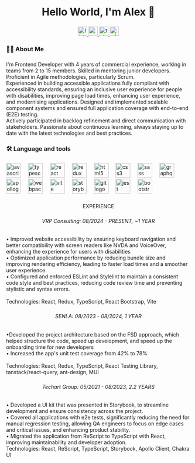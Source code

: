 <div align="center">
  <h1 align="center">Hello World, I'm Alex 👋</h1>
</div>

###

<div align="center">
  <a href="https://www.linkedin.com/in/alex-svirzhevskij/?locale=en_US" target="_blank">
    <img src="https://img.shields.io/static/v1?message=LinkedIn&logo=linkedin&label=&color=0077B5&logoColor=white&labelColor=&style=for-the-badge" height="25" alt="linkedin logo"  />
  </a>
  <a href="mailto:alexander.svirzhevsky@gmail.com">
    <img src="https://img.shields.io/static/v1?message=Gmail&logo=gmail&label=&color=D14836&logoColor=white&labelColor=&style=for-the-badge" height="25" alt="gmail logo"  />
  </a>
  <a href="https://t.me/alexander_svirzhevsky" target="_blank">
    <img src="https://img.shields.io/static/v1?message=Telegram&logo=telegram&label=&color=2CA5E0&logoColor=white&labelColor=&style=for-the-badge" height="25" alt="telegram logo"  />
  </a>
  <a href="https://Wa.me/+375297984910" target="_blank">
    <img src="https://img.shields.io/static/v1?message=Whatsapp&logo=whatsapp&label=&color=25D366&logoColor=white&labelColor=&style=for-the-badge" height="25" alt="whatsapp logo"  />
  </a>
</div>

###

<h3 align="left">👩‍💻  About Me</h3>

###

<p align="left">I'm Frontend Developer with 4 years of commercial experience, working in teams from 2 to 15 members. Skilled in mentoring junior developers. Proficient in Agile methodologies, particularly Scrum.<br>Experienced in building accessible applications fully compliant with accessibility standards, ensuring an inclusive user experience for people with disabilities, improving page load times, enhancing user experience, and modernising applications. Designed and implemented scalable component systems and ensured full application coverage with end-to-end (E2E) testing. <br>Actively participated in backlog refinement and direct communication with stakeholders. Passionate about continuous learning, always staying up to date with the latest technologies and best practices.</p>

###

<h3 align="left">🛠 Language and tools</h3>

###

<div align="left">
  <img src="https://cdn.jsdelivr.net/gh/devicons/devicon/icons/javascript/javascript-original.svg" height="40" alt="javascript logo"  />
  <img width="12" />
  <img src="https://cdn.jsdelivr.net/gh/devicons/devicon/icons/typescript/typescript-original.svg" height="40" alt="typescript logo"  />
  <img width="12" />
  <img src="https://cdn.jsdelivr.net/gh/devicons/devicon/icons/react/react-original.svg" height="40" alt="react logo"  />
  <img width="12" />
  <img src="https://cdn.jsdelivr.net/gh/devicons/devicon/icons/redux/redux-original.svg" height="40" alt="redux logo"  />
  <img width="12" />
  <img src="https://cdn.jsdelivr.net/gh/devicons/devicon/icons/html5/html5-original.svg" height="40" alt="html5 logo"  />
  <img width="12" />
  <img src="https://cdn.jsdelivr.net/gh/devicons/devicon/icons/css3/css3-original.svg" height="40" alt="css3 logo"  />
  <img width="12" />
  <img src="https://skillicons.dev/icons?i=sass" height="40" alt="sass logo"  />
  <img width="12" />
  <img src="https://cdn.jsdelivr.net/gh/devicons/devicon/icons/graphql/graphql-plain.svg" height="40" alt="graphql logo"  />
  <img width="12" />
  <img src="https://cdn.simpleicons.org/apollographql/311C87" height="40" alt="apollographql logo"  />
  <img width="12" />
  <img src="https://cdn.simpleicons.org/webpack/8DD6F9" height="40" alt="webpack logo"  />
  <img width="12" />
  <img src="https://skillicons.dev/icons?i=vite" height="40" alt="vite logo"  />
  <img width="12" />
  <img src="https://cdn.jsdelivr.net/gh/devicons/devicon/icons/storybook/storybook-original.svg" height="40" alt="storybook logo"  />
  <img width="12" />
  <img src="https://cdn.jsdelivr.net/gh/devicons/devicon/icons/git/git-original.svg" height="40" alt="git logo"  />
  <img width="12" />
  <img src="https://cdn.simpleicons.org/jest/C21325" height="40" alt="jest logo"  />
  <img width="12" />
  <img src="https://skillicons.dev/icons?i=bootstrap" height="40" alt="bootstrap logo"  />
</div>

###

<p align="center">EXPERIENCE</p>

###

<h6 align="center">VRP Consulting:  08/2024 - PRESENT,  ~1 YEAR</h6>

###

<p align="left">• Improved website accessibility by ensuring keyboard navigation and better compatibility with screen readers like NVDA and VoiceOver, enhancing the experience for users with disabilities<br>• Optimized application performance by reducing bundle size and improving rendering efficiency, leading to faster load times and a smoother user experience.<br>• Configured and enforced ESLint and Stylelint to maintain a consistent code style and best practices, reducing code review time and preventing stylistic and syntax errors.<br><br>Technologies: React, Redux, TypeScript, React Bootstrap, Vite</p>

###

<h6 align="center">SENLA:  08/2023 - 08/2024,  1 YEAR</h6>

###

<p align="left">•Developed the project architecture based on the FSD approach, which helped structure the code, speed up development, and speed up the onboarding time for new developers<br>• Increased the app's unit test coverage from 42% to 78%<br><br>Technologies: React, Redux, TypeScript, React Testing Library, tanstack/react-query, ant-design, MUI</p>

###

<h6 align="center">Techart Group:  05/2021 - 08/2023,  2.2 YEARS</h6>

###

<p align="left">• Developed a UI kit that was presented in Storybook, to streamline development and ensure consistency across the project.<br>• Covered all applications with e2e tests, significantly reducing the need for manual regression testing, allowing QA engineers to focus on edge cases and critical issues, and enhancing product stability.<br>• Migrated the application from ReScript to TypeScript with React, improving maintainability and developer adoption.<br>Technologies: React, ReScript, TypeScript, Storybook, Apollo Client, Chakra UI</p>

###
